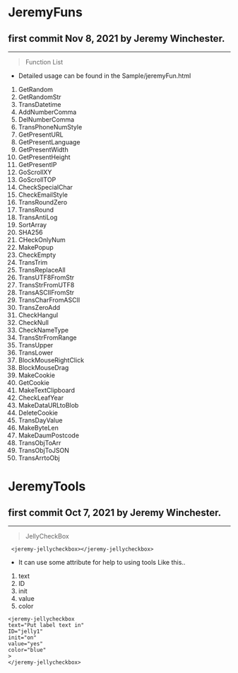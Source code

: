 # JeremyFuns

## first commit Nov 8, 2021 by Jeremy Winchester.

---

> Function List

- Detailed usage can be found in the Sample/jeremyFun.html

1. GetRandom
2. GetRandomStr
3. TransDatetime
4. AddNumberComma
5. DelNumberComma
6. TransPhoneNumStyle
7. GetPresentURL
8. GetPresentLanguage
9. GetPresentWidth
10. GetPresentHeight
11. GetPresentIP
12. GoScrollXY
13. GoScrollTOP
14. CheckSpecialChar
15. CheckEmailStyle
16. TransRoundZero
17. TransRound
18. TransAntiLog
19. SortArray
20. SHA256
21. CHeckOnlyNum
22. MakePopup
23. CheckEmpty
24. TransTrim
25. TransReplaceAll
26. TransUTF8FromStr
27. TransStrFromUTF8
28. TransASCIIFromStr
29. TransCharFromASCII
30. TransZeroAdd
31. CheckHangul
32. CheckNull
33. CheckNameType
34. TransStrFromRange
35. TransUpper
36. TransLower
37. BlockMouseRightClick
38. BlockMouseDrag
39. MakeCookie
40. GetCookie
41. MakeTextClipboard
42. CheckLeafYear
43. MakeDataURLtoBlob
44. DeleteCookie
45. TransDayValue
46. MakeByteLen
47. MakeDaumPostcode
48. TransObjToArr
49. TransObjToJSON
50. TransArrtoObj

# JeremyTools

## first commit Oct 7, 2021 by Jeremy Winchester.

---

> JellyCheckBox

```
 <jeremy-jellycheckbox></jeremy-jellycheckbox>
```

- It can use some attribute for help to using tools Like this..

1. text
2. ID
3. init
4. value
5. color

```
<jeremy-jellycheckbox
text="Put label text in"
ID="jelly1"
init="on"
value="yes"
color="blue"
>
</jeremy-jellycheckbox>
```
